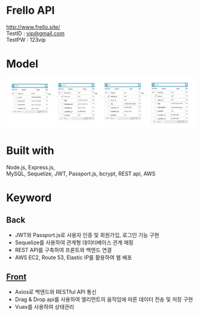 # Frello API
http://www.frello.site/  
TestID : vip@gmail.com  
TestPW : 123vip

# Model
![model](./model_frello.PNG)

# Built with
Node.js, Express.js,   
MySQL, Sequelize, JWT, Passport.js, bcrypt, REST api, AWS


# Keyword
## Back
- JWT와 Passport.js로 사용자 인증 및 회원가입, 로그인 기능 구현
- Sequelize를 사용하여 관계형 데이터베이스 관계 매핑
- REST API를 구축하여 프론트와 백엔드 연결
- AWS EC2, Route 53, Elastic IP를 활용하여 웹 배포
## [Front](https://github.com/afterup/Frello_client)
- Axios로 백엔드와 RESTful API 통신
- Drag & Drop api를 사용하여 엘리먼트의 움직임에 따른 데이터 전송 및 저장 구현
- Vuex를 사용하여 상태관리